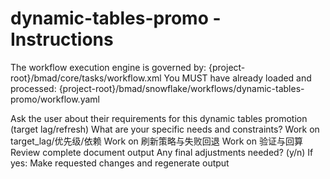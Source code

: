 # dynamic-tables-promo - Instructions

<critical>The workflow execution engine is governed by: {project-root}/bmad/core/tasks/workflow.xml</critical>
<critical>You MUST have already loaded and processed: {project-root}/bmad/snowflake/workflows/dynamic-tables-promo/workflow.yaml</critical>

<workflow>

<step n="1" goal="Understand Requirements">
<action>Ask the user about their requirements for this dynamic tables promotion (target lag/refresh)</action>
<ask>What are your specific needs and constraints?</ask>
</step>

<step n="2" goal="TARGET_LAG/优先级/依赖">
<action>Work on target_lag/优先级/依赖</action>
<template-output section="target_lag"/>
</step>

<step n="3" goal="刷新策略与失败回退">
<action>Work on 刷新策略与失败回退</action>
<template-output section="refresh"/>
</step>

<step n="4" goal="验证与回算">
<action>Work on 验证与回算</action>
<template-output section="verification"/>
</step>

<step n="5" goal="Review and Finalize">
<action>Review complete document output</action>
<ask>Any final adjustments needed? (y/n)</ask>
<check>If yes:</check>
  <action>Make requested changes and regenerate output</action>
</step>

</workflow>
